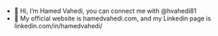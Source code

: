 - 👋 Hi, I’m Hamed Vahedi, you can connect me with @hvahedi81
- 🌱 My official website is hamedvahedi.com, and my Linkedin page is linkedin.com/in/hamedvahedi/
